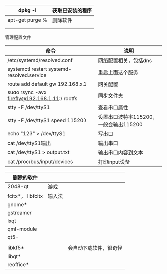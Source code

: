 | dpkg -l         | 获取已安装的程序 |
| --------------- | ---------------- |
| apt-get purge % | 删除软件         |
|                 |                  |
|                 |                  |

管理配置文件

| 命令                                          | 说明                                   |
| --------------------------------------------- | -------------------------------------- |
| /etc/systemd/resolved.conf                    | 网络配置相关，包括dns                  |
| systemctl restart systemd-resolved.service    | 重启上面这个服务                       |
| route add default gw 192.168.x.1              | 网关配置                               |
| sudo rsync -avx firefly@192.168.1.11:/ rootfs | 同步文件夹                             |
| stty -F /dev/ttyS1                            | 查看串口属性                           |
| stty -F /dev/ttyS1 speed 115200               | 设置串口波特率115200，一般会输出115200 |
| echo "123" > /dev/ttyS1                       | 写串口                                 |
| cat /dev/ttyS1输出                            | 输出串口                               |
| cat /dev/ttyS1 > output.txt                   | 输出串口内容到文本                     |
| cat /proc/bus/input/devices                   | 打印input设备                          |

| 删除的软件        |        |                        |
| ----------------- | ------ | ---------------------- |
| 2048-qt           | 游戏   |                        |
| fcitx*， libfcitx | 输入法 |                        |
| gnome*            |        |                        |
| gstreamer         |        |                        |
| lxqt              |        |                        |
| qml-module        |        |                        |
| qt5-              |        |                        |
|                   |        |                        |
| libkf5*           |        | 会自动下载软件，很奇怪 |
| libqt*            |        |                        |
| reoffice*         |        |                        |





